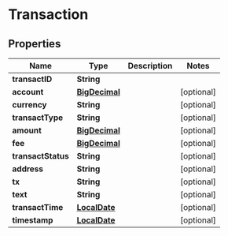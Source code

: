 
# Transaction

## Properties
Name | Type | Description | Notes
------------ | ------------- | ------------- | -------------
**transactID** | **String** |  | 
**account** | [**BigDecimal**](BigDecimal.md) |  |  [optional]
**currency** | **String** |  |  [optional]
**transactType** | **String** |  |  [optional]
**amount** | [**BigDecimal**](BigDecimal.md) |  |  [optional]
**fee** | [**BigDecimal**](BigDecimal.md) |  |  [optional]
**transactStatus** | **String** |  |  [optional]
**address** | **String** |  |  [optional]
**tx** | **String** |  |  [optional]
**text** | **String** |  |  [optional]
**transactTime** | [**LocalDate**](LocalDate.md) |  |  [optional]
**timestamp** | [**LocalDate**](LocalDate.md) |  |  [optional]



